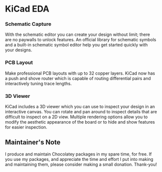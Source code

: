 

# KiCad EDA

### Schematic Capture
With the schematic editor you can create your design without limit; there are no paywalls to unlock features. An official library for schematic symbols and a built-in schematic symbol editor help you get started quickly with your designs.

### PCB Layout
Make professional PCB layouts with up to 32 copper layers. KiCad now has a push and shove router which is capable of routing differential pairs and interactively tuning trace lengths.

### 3D Viewer
KiCad includes a 3D viewer which you can use to inspect your design in an interactive canvas. You can rotate and pan around to inspect details that are difficult to inspect on a 2D view. Multiple rendering options allow you to modify the aesthetic appearance of the board or to hide and show features for easier inspection.

## Maintainer's Note

I produce and maintain Chocolatey packages in my spare time, for free. If you use my packages, and appreciate the time and effort I put into making and maintaining them, please consider making a small donation. Thank-you!

<script type="text/javascript" src="https://cdnjs.buymeacoffee.com/1.0.0/button.prod.min.js" data-name="bmc-button" data-slug="jtcmedia" data-color="#FFDD00" data-emoji=""  data-font="Cookie" data-text="Buy me a coffee" data-outline-color="#000000" data-font-color="#000000" data-coffee-color="#ffffff" ></script>
